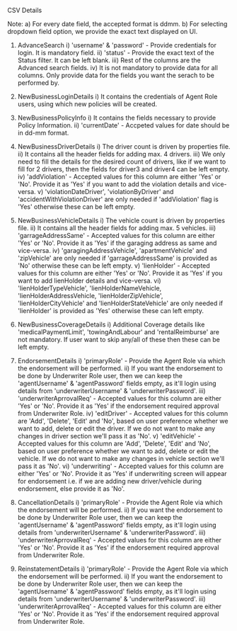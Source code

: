 CSV Details

Note: 
	a) For every date field, the accepted format is ddmm.
	b) For selecting dropdown field option, we provide the exact text displayed on UI.

1. AdvanceSearch
	  i) 'username' & 'password' - Provide credentials for login. It is mandatory field.
	 ii) 'status' - Provide the exact text of the Status filter. It can be left blank.
	iii) Rest of the columns are the Advanced search fields.
	 iv) It is not mandatory to provide data for all columns. Only provide data for the fields you want the serach to be performed by.
	 
2. NewBusinessLoginDetails
	  i) It contains the credentials of Agent Role users, using which new policies will be created.
	  
3. NewBusinessPolicyInfo
	  i) It contains the fields necessary to provide Policy Information.
	  ii) 'currentDate' - Accpeted values for date should be in dd-mm format.
	  
4. NewBusinessDriverDetails
	  i) The driver count is driven by properties file.
	 ii) It contains all the header fields for adding max. 4 drivers.
	iii) We only need to fill the details for the desired count of drivers, like if we want to fill for 2 drivers, then the fields for driver3 and driver4 can be left empty.
	 iv) 'addViolation' - Accepted values for this column are either 'Yes' or 'No'. Provide it as 'Yes' if you want to add the violation details and vice-versa.
	  v) 'violationDateDriver<driverCount>', 'violationByDriver<driverCount>' and 'accidentWithViolationDriver<driverCount>' are only needed if 'addViolation' flag is 'Yes' otherwise these can be left empty.

5. NewBusinessVehicleDetails
	  i) The vehicle count is driven by properties file.
	 ii) It contains all the header fields for adding max. 5 vehicles.
	iii) 'garrageAddressSame' - Accepted values for this column are either 'Yes' or 'No'. Provide it as 'Yes' if the garaging address as same and vice-versa.
	 iv) 'garagingAddressVehicle<vehicleCount>', 'apartmentVehicle<vehicleCount>' and 'zipVehicle<vehicleCount>' are only needed if 'garrageAddressSame' is provided as 'No' otherwise these can be left empty.
	  v) 'lienHolder' - Accepted values for this column are either 'Yes' or 'No'. Provide it as 'Yes' if you want to add lienHolder details and vice-versa.
	 vi) 'lienHolderTypeVehicle<vehicleCount>', 'lienHolderNameVehicle<vehicleCount>, 'lienHolderAddressVehicle<vehicleCount>, 'lienHolderZipVehicle<vehicleCount>', 'lienHolderCityVehicle<vehicleCount>' and 'lienHolderStateVehicle<vehicleCount>' are only needed if 'lienHolder' is provided as 'Yes' otherwise these can left empty.

6. NewBusinessCoverageDetails
	  i) Additional Coverage details like 'medicalPaymentLimit', 'towingAndLabour' and 'rentalReimburse' are not mandatory. If user want to skip any/all of these then these can be left empty.

7. EndorsementDetails
	  i) 'primaryRole' - Provide the Agent Role via which the endorsement will be performed.
	 ii) If you want the endorsement to be done by Underwriter Role user, then we can keep the 'agentUsername' & 'agentPassword' fields empty, as it'll login using details from 'underwriterUsername' & 'underwriterPassword'.
	iii) 'underwriterAprrovalReq' - Accepted values for this column are either 'Yes' or 'No'. Provide it as 'Yes' if the endorsement required approval from Underwriter Role.
	 iv) 'editDriver' - Accepted values for this column are 'Add', 'Delete', 'Edit' and 'No', based on user preference whether we want to add, delete or edit the driver. If we do not want to make any changes in driver section we'll pass it as 'No'.
	  v) 'editVehicle' - Accepted values for this column are 'Add', 'Delete', 'Edit' and 'No', based on user preference whether we want to add, delete or edit the vehicle. If we do not want to make any changes in vehicle section we'll pass it as 'No'.
	 vi) 'underwriting' - Accepted values for this column are either 'Yes' or 'No'. Provide it as 'Yes' if underwriting screen will appear for endorsement i.e. if we are adding new driver/vehicle during endorsement, else provide it as 'No'.

8. CancellationDetails
	  i) 'primaryRole' - Provide the Agent Role via which the endorsement will be performed.
	 ii) If you want the endorsement to be done by Underwriter Role user, then we can keep the 'agentUsername' & 'agentPassword' fields empty, as it'll login using details from 'underwriterUsername' & 'underwriterPassword'.
	iii) 'underwriterAprrovalReq' - Accepted values for this column are either 'Yes' or 'No'. Provide it as 'Yes' if the endorsement required approval from Underwriter Role.
	
9. ReinstatementDetails
	  i) 'primaryRole' - Provide the Agent Role via which the endorsement will be performed.
	 ii) If you want the endorsement to be done by Underwriter Role user, then we can keep the 'agentUsername' & 'agentPassword' fields empty, as it'll login using details from 'underwriterUsername' & 'underwriterPassword'.
	iii) 'underwriterAprrovalReq' - Accepted values for this column are either 'Yes' or 'No'. Provide it as 'Yes' if the endorsement required approval from Underwriter Role.